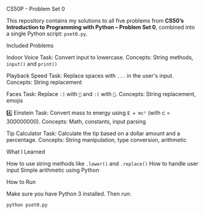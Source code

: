 CS50P - Problem Set 0

This repository contains my solutions to all five problems from **CS50’s Introduction to Programming with Python – Problem Set 0**, combined into a single Python script: `pset0.py`.

Included Problems

Indoor Voice
Task: Convert input to lowercase.
Concepts: String methods, `input()` and `print()`

Playback Speed
Task: Replace spaces with `...` in the user's input.
Concepts: String replacement

Faces
Task: Replace `:)` with `🙂` and `:(` with `🙁`.
Concepts: String replacement, emojis

4️⃣ Einstein
Task: Convert mass to energy using `E = mc²` (with c = 300000000).
Concepts: Math, constants, input parsing

Tip Calculator
Task: Calculate the tip based on a dollar amount and a percentage.
Concepts: String manipulation, type conversion, arithmetic



What I Learned

How to use string methods like `.lower()` and `.replace()`
How to handle user input
Simple arithmetic using Python



How to Run

Make sure you have Python 3 installed. Then run:

```bash
python pset0.py

